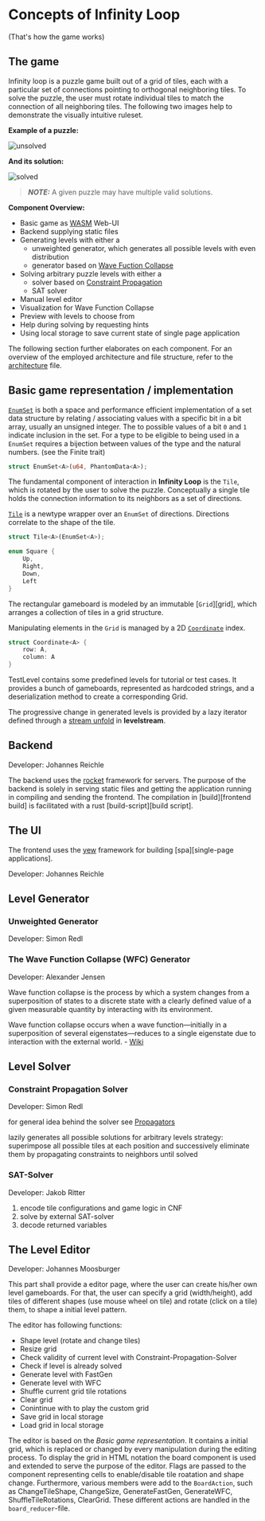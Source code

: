 # Concepts of Infinity Loop

(That's how the game works)

## The game

Infinity loop is a puzzle game built out of a grid of tiles, each with a particular set of connections pointing to orthogonal neighboring tiles. To solve the puzzle, the user must rotate individual tiles to match the connection of all neighboring tiles. The following two images help to demonstrate the visually intuitive ruleset.

**Example of a puzzle:**

![unsolved][unsolvedexample]

**And its solution:**

![solved][solvedexample]

> **_NOTE:_**  A given puzzle may have multiple valid solutions.

**Component Overview:**

* Basic game as [WASM][wasm] Web-UI
* Backend supplying static files
* Generating levels with either a
  * unweighted generator, which generates all possible levels with even distribution
  * generator based on [Wave Fuction Collapse][wfc]
* Solving arbitrary puzzle levels with either a
  * solver based on [Constraint Propagation][constraintpropagation]
  * SAT solver
* Manual level editor
* Visualization for Wave Function Collapse
* Preview with levels to choose from
* Help during solving by requesting hints
* Using local storage to save current state of single page application

The following section further elaborates on each component. For an overview of the employed architecture and file structure, refer to the [architecture][architecture] file.

## Basic game representation / implementation

[`EnumSet`][enumset] is both a space and performance efficient implementation of a set data structure by relating / associating values with a specific bit in a bit array, usually an unsigned integer. The to possible values of a bit `0` and `1` indicate inclusion in the set. For a type to be eligible to being used in a `EnumSet` requires a bijection between values of the type and the natural numbers. (see the Finite trait)

```rust
struct EnumSet<A>(u64, PhantomData<A>);
```

The fundamental component of interaction in **Infinity Loop** is the `Tile`, which is rotated by the user to solve the puzzle. Conceptually a single tile holds the connection information to its neighbors as a set of directions.

[`Tile`][tile] is a newtype wrapper over an `EnumSet` of directions. Directions correlate to the shape of the tile.

```rust
struct Tile<A>(EnumSet<A>);

enum Square {
    Up,
    Right,
    Down,
    Left
}
```

The rectangular gameboard is modeled by an immutable [`Grid`][grid], which arranges a collection of tiles in a grid structure.

Manipulating elements in the `Grid` is managed by a 2D [`Coordinate`][coordinate] index.

```rust
struct Coordinate<A> {
    row: A,
    column: A
}
```

TestLevel contains some predefined levels for tutorial or test cases. It provides a bunch of gameboards, represented as hardcoded strings, and a deserialization method to create a corresponding Grid.

The progressive change in generated levels is provided by a lazy iterator defined through a [stream unfold][anamorphism] in **levelstream**.

## Backend

Developer: Johannes Reichle

The backend uses the [rocket][rocket] framework for servers. 
The purpose of the backend is solely in serving static files and getting the application running in compiling and sending the frontend.
The compilation in [build][frontend build] is facilitated with a rust [build-script][build script].

## The UI

The frontend uses the [yew][yew] framework for building [spa][single-page applications].

Developer: Johannes Reichle

## Level Generator

### Unweighted Generator

Developer: Simon Redl

### The Wave Function Collapse (WFC) Generator

Developer: Alexander Jensen

Wave function collapse is the process by which a system changes from a superposition of states to a discrete state with a clearly defined value of a given measurable quantity by interacting with its environment.

Wave function collapse occurs when a wave function—initially in a superposition of several eigenstates—reduces to a single eigenstate due to interaction with the external world. - [Wiki](https://en.wikipedia.org/wiki/Wave_function_collapse)

## Level Solver

### Constraint Propagation Solver

Developer: Simon Redl

for general idea behind the solver see [Propagators][propagator]

lazily generates all possible solutions for arbitrary levels
strategy: superimpose all possible tiles at each position and successively eliminate them by propagating constraints to neighbors until solved

### SAT-Solver

Developer: Jakob Ritter

1. encode tile configurations and game logic in CNF
2. solve by external SAT-solver
3. decode returned variables

## The Level Editor

Developer: Johannes Moosburger

This part shall provide a editor page, where the user can create his/her own level gameboards. For that, the user can specify a grid (width/height), add tiles of different shapes (use mouse wheel on tile) and rotate (click on a tile) them, to shape a initial level pattern.

The editor has following functions:
* Shape level (rotate and change tiles)
* Resize grid 
* Check validity of current level with Constraint-Propagation-Solver
* Check if level is already solved
* Generate level with FastGen
* Generate level with WFC
* Shuffle current grid tile rotations
* Clear grid
* Conintinue with to play the custom grid
* Save grid in local storage
* Load grid in local storage

The editor is based on the *Basic game representation*. It contains a initial grid, which is replaced or changed by every manipulation during the editing process. To display the grid in HTML notation the board component is used and extended to serve the purpose of the editor. Flags are passed to the component representing cells to enable/disable tile roatation and shape change. Furthermore, various members were add to the `BoardAction`, such as ChangeTileShape, ChangeSize, GenerateFastGen, GenerateWFC, ShuffleTileRotations, ClearGrid. These different actions are handled in the `board_reducer`-file.


[unsolvedexample]: <images/example-level.png>
[solvedexample]: <images/example-level-solution.png>

[propagator]: <https://qfpl.io/share/talks/propagators/slides.pdf>

[wasm]: <https://webassembly.org/>
[wfc]: <https://github.com/mxgmn/WaveFunctionCollapse>
[constraintpropagation]: <https://en.wikipedia.org/wiki/Constraint_satisfaction>
[anamorphism]: <https://en.wikipedia.org/wiki/Anamorphism>

[architecture]: <./architecture.md>

[enumset]: <../game/src/model/enumset.rs>
[coordinate]: <../game/src/model/coordinate.rs>
[tile]: <../game/src/model/tile.rs>
[square]: <../game/src/model/tile.rs>

[rocket]: <https://rocket.rs/>
[yew]: <https://yew.rs/>
[spa]: <https://en.wikipedia.org/wiki/Single-page_application>
[build]: <../backend/build.rs>
[build-script]: <https://doc.rust-lang.org/cargo/reference/build-scripts.html>